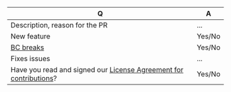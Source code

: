 | Q             | A
| ------------- | ---
|Description, reason for the PR| ...
|New feature| Yes/No <!-- Do not forget to update docs/ -->
|[BC breaks](https://docs.shopsys.com/en/latest/contributing/backward-compatibility-promise/)| Yes/No <!-- Do not forget to update UPGRADE.md -->
|Fixes issues| ... <!-- Write "closes #123" for the issue to be closed automatically during merge -->
|Have you read and signed our [License Agreement for contributions](https://www.shopsys.com/license-agreement)?| Yes/No
